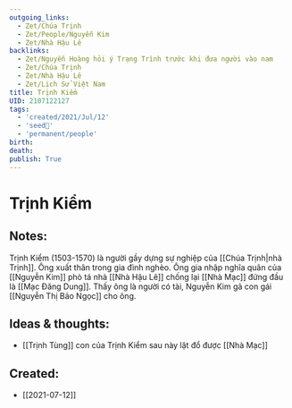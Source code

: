 ```yaml
---
outgoing_links:
  - Zet/Chúa Trịnh
  - Zet/People/Nguyễn Kim
  - Zet/Nhà Hậu Lê
backlinks:
  - Zet/Nguyễn Hoàng hỏi ý Trạng Trình trước khi đưa người vào nam
  - Zet/Chúa Trịnh
  - Zet/Nhà Hậu Lê
  - Zet/Lịch Sử Việt Nam
title: Trịnh Kiểm
UID: 2107122127
tags:
  - 'created/2021/Jul/12'
  - 'seed🥜'
  - 'permanent/people'
birth: 
death: 
publish: True
---
```

# Trịnh Kiểm

## Notes:
Trịnh Kiểm (1503-1570) là người gầy dựng sự nghiệp của [[Chúa Trịnh|nhà Trịnh]]. Ông xuất thân trong gia đình nghèo. Ông gia nhập nghĩa quân của [[Nguyễn Kim]] phò tá nhà [[Nhà Hậu Lê]] chống lại [[Nhà Mạc]] đứng đầu là [[Mạc Đăng Dung]]. Thấy ông là người có tài, Nguyễn Kim gả con gái [[Nguyễn Thị Bảo Ngọc]] cho ông. 

## Ideas & thoughts:
- [[Trịnh Tùng]] con của Trịnh Kiểm sau này lật đổ được [[Nhà Mạc]]
## Created:
- [[2021-07-12]]
